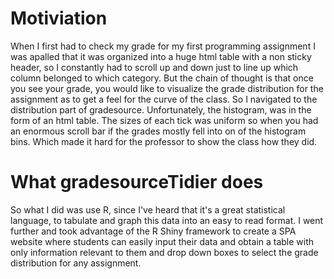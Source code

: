 # Motiviation
When I first had to check my grade for my first programming assignment I was apalled that it was organized into a huge html table with a non sticky header, so I constantly had to scroll up and down just to line up which column belonged to which category. But the chain of thought is that once you see your grade, you would like to visualize the grade distribution for the assignment as to get a feel for the curve of the class. So I navigated to the distribution part of gradesource. Unfortunately, the histogram, was in the form of an html table. The sizes of each tick was uniform so when you had an enormous scroll bar if the grades mostly fell into on of the histogram bins. Which made it hard for the professor to show the class how they did.

# What gradesourceTidier does
So what I did was use R, since I've heard that it's a great statistical language, to tabulate and graph this data into an easy to read format. I went further and took advantage of the R Shiny framework to create a SPA website where students can easily input their data and obtain a table with only information relevant to them and drop down boxes to select the grade distribution for any assignment.
